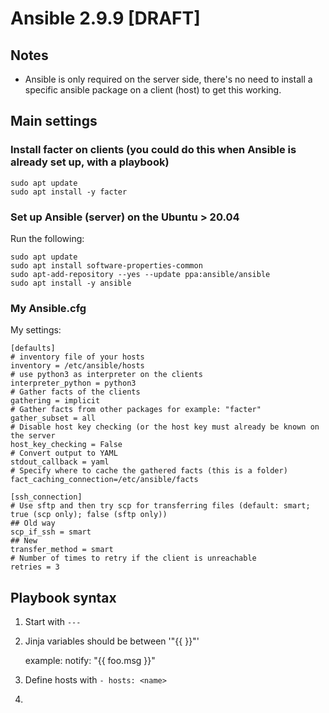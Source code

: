 # Ansible 2.9.9 [DRAFT]

## Notes
- Ansible is only required on the server side, there's no need to install a specific ansible package on a client (host) to get this working.

## Main settings

### Install facter on clients (you could do this when Ansible is already set up, with a playbook)
```
sudo apt update
sudo apt install -y facter
```

### Set up Ansible (server) on the Ubuntu > 20.04

Run the following:
```
sudo apt update
sudo apt install software-properties-common
sudo apt-add-repository --yes --update ppa:ansible/ansible
sudo apt install -y ansible
```

### My Ansible.cfg

My settings:
```
[defaults]
# inventory file of your hosts
inventory = /etc/ansible/hosts
# use python3 as interpreter on the clients
interpreter_python = python3
# Gather facts of the clients
gathering = implicit
# Gather facts from other packages for example: "facter"
gather_subset = all
# Disable host key checking (or the host key must already be known on the server
host_key_checking = False
# Convert output to YAML
stdout_callback = yaml
# Specify where to cache the gathered facts (this is a folder)
fact_caching_connection=/etc/ansible/facts

[ssh_connection]
# Use sftp and then try scp for transferring files (default: smart; true (scp only); false (sftp only))
## Old way
scp_if_ssh = smart
## New
transfer_method = smart
# Number of times to retry if the client is unreachable
retries = 3
```

## Playbook syntax

1. Start with `---`
2. Jinja variables should be between '"{{  }}"' 

    example: notify: "{{ foo.msg }}"
3. Define hosts with `- hosts: <name>`
4. 
